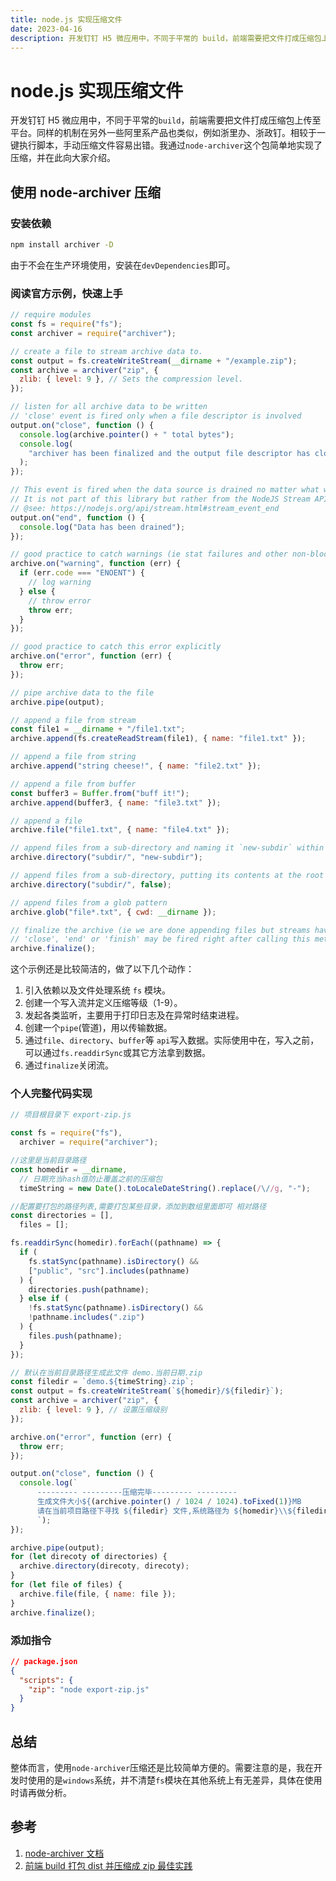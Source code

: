 ```yaml
---
title: node.js 实现压缩文件
date: 2023-04-16
description: 开发钉钉 H5 微应用中，不同于平常的 build，前端需要把文件打成压缩包上传至平台。同样的机制在另外一些阿里系产品也类似，例如浙里办、浙政钉。相较于一键执行脚本，手动压缩文件容易出错。我通过 node-archiver 这个包简单地实现了压缩，并在此向大家介绍。
---
```


# node.js 实现压缩文件

开发钉钉 H5 微应用中，不同于平常的`build`，前端需要把文件打成压缩包上传至平台。同样的机制在另外一些阿里系产品也类似，例如浙里办、浙政钉。相较于一键执行脚本，手动压缩文件容易出错。我通过`node-archiver`这个包简单地实现了压缩，并在此向大家介绍。

## 使用 node-archiver 压缩

### 安装依赖

```bash
npm install archiver -D
```

由于不会在生产环境使用，安装在`devDependencies`即可。

### 阅读官方示例，快速上手

```js
// require modules
const fs = require("fs");
const archiver = require("archiver");

// create a file to stream archive data to.
const output = fs.createWriteStream(__dirname + "/example.zip");
const archive = archiver("zip", {
  zlib: { level: 9 }, // Sets the compression level.
});

// listen for all archive data to be written
// 'close' event is fired only when a file descriptor is involved
output.on("close", function () {
  console.log(archive.pointer() + " total bytes");
  console.log(
    "archiver has been finalized and the output file descriptor has closed."
  );
});

// This event is fired when the data source is drained no matter what was the data source.
// It is not part of this library but rather from the NodeJS Stream API.
// @see: https://nodejs.org/api/stream.html#stream_event_end
output.on("end", function () {
  console.log("Data has been drained");
});

// good practice to catch warnings (ie stat failures and other non-blocking errors)
archive.on("warning", function (err) {
  if (err.code === "ENOENT") {
    // log warning
  } else {
    // throw error
    throw err;
  }
});

// good practice to catch this error explicitly
archive.on("error", function (err) {
  throw err;
});

// pipe archive data to the file
archive.pipe(output);

// append a file from stream
const file1 = __dirname + "/file1.txt";
archive.append(fs.createReadStream(file1), { name: "file1.txt" });

// append a file from string
archive.append("string cheese!", { name: "file2.txt" });

// append a file from buffer
const buffer3 = Buffer.from("buff it!");
archive.append(buffer3, { name: "file3.txt" });

// append a file
archive.file("file1.txt", { name: "file4.txt" });

// append files from a sub-directory and naming it `new-subdir` within the archive
archive.directory("subdir/", "new-subdir");

// append files from a sub-directory, putting its contents at the root of archive
archive.directory("subdir/", false);

// append files from a glob pattern
archive.glob("file*.txt", { cwd: __dirname });

// finalize the archive (ie we are done appending files but streams have to finish yet)
// 'close', 'end' or 'finish' may be fired right after calling this method so register to them beforehand
archive.finalize();
```

这个示例还是比较简洁的，做了以下几个动作：

1. 引入依赖以及文件处理系统 `fs` 模块。
2. 创建一个写入流并定义压缩等级（1-9）。
3. 发起各类监听，主要用于打印日志及在异常时结束进程。
4. 创建一个`pipe`(管道)，用以传输数据。
5. 通过`file`、`directory`、`buffer`等 `api`写入数据。实际使用中在，写入之前，可以通过`fs.readdirSync`或其它方法拿到数据。
6. 通过`finalize`关闭流。

### 个人完整代码实现

```js
// 项目根目录下 export-zip.js

const fs = require("fs"),
  archiver = require("archiver");

//这里是当前目录路径
const homedir = __dirname,
  // 日期充当hash值防止覆盖之前的压缩包
  timeString = new Date().toLocaleDateString().replace(/\//g, "-");

//配置要打包的路径列表,需要打包某些目录，添加到数组里面即可 相对路径
const directories = [],
  files = [];

fs.readdirSync(homedir).forEach((pathname) => {
  if (
    fs.statSync(pathname).isDirectory() &&
    ["public", "src"].includes(pathname)
  ) {
    directories.push(pathname);
  } else if (
    !fs.statSync(pathname).isDirectory() &&
    !pathname.includes(".zip")
  ) {
    files.push(pathname);
  }
});

// 默认在当前目录路径生成此文件 demo.当前日期.zip
const filedir = `demo.${timeString}.zip`;
const output = fs.createWriteStream(`${homedir}/${filedir}`);
const archive = archiver("zip", {
  zlib: { level: 9 }, // 设置压缩级别
});

archive.on("error", function (err) {
  throw err;
});

output.on("close", function () {
  console.log(`
      --------- ---------压缩完毕--------- ---------
      生成文件大小${(archive.pointer() / 1024 / 1024).toFixed(1)}MB
      请在当前项目路径下寻找 ${filedir} 文件,系统路径为 ${homedir}\\${filedir}
      `);
});

archive.pipe(output);
for (let direcoty of directories) {
  archive.directory(direcoty, direcoty);
}
for (let file of files) {
  archive.file(file, { name: file });
}
archive.finalize();
```

### 添加指令

```json
// package.json
{
  "scripts": {
    "zip": "node export-zip.js"
  }
}
```

## 总结

整体而言，使用`node-archiver`压缩还是比较简单方便的。需要注意的是，我在开发时使用的是`windows`系统，并不清楚`fs`模块在其他系统上有无差异，具体在使用时请再做分析。

## 参考

1. [node-archiver 文档](https://github.com/archiverjs/node-archiver)
2. [前端 build 打包 dist 并压缩成 zip 最佳实践](https://mdnice.com/writing/09c4ede333bb48b2a3971f512456375f)
